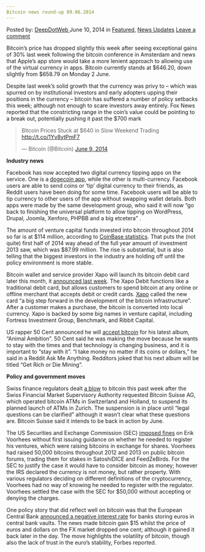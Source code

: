 ```yaml
---
Bitcoin news round-up 09.06.2014
---
```

<article class="post-listing post-5956 post type-post status-publish format-standard has-post-thumbnail hentry category-deepdot-news category-news-updates tag-1690 tag-bitcoin tag-news tag-roundup">
    <div class="post-inner">
        <span>Posted by: <a href="https://www.deepdotweb.com/author/admin/" title="">DeepDotWeb </a></span>
    <span>June 10, 2014</span>
    <span>in <a href="https://www.deepdotweb.com/category/deepdot-news/" rel="category tag">Featured</a>, <a href="https://www.deepdotweb.com/category/news-updates/" rel="category tag">News Updates</a></span>
    <span><a href="https://www.deepdotweb.com/2014/06/10/bitcoin-news-round-09-06-2014/#respond">Leave a comment</a></span>
    </p>
    <div class="clear"></div>
    <div class="entry">
    <p>Bitcoin’s price has dropped slightly this week after seeing exceptional gains of 30% last week following the bitcoin conference in Amsterdam and news that Apple’s app store would take a more lenient approach to allowing use of the virtual currency in apps. Bitcoin currently stands at $646.20, down slightly from $658.79 on Monday 2 June.</p>
    <p>Despite last week’s solid growth that the currency was privy to – which was spurred on by institutional investors and early adopters upping their positions in the currency – bitcoin has suffered a number of policy setbacks this week; although not enough to scare investors away entirely. Fox News reported that the constricting range in the coin’s value could be pointing to a break out, potentially pushing it past the $700 mark</p>
    <blockquote class="twitter-tweet" width="550">
    <p>Bitcoin Prices Stuck at $640 in Slow Weekend Trading <a href="http://t.co/1Yv8ytPmF7">http://t.co/1Yv8ytPmF7</a></p>
    <p>&mdash; Bitcoin (@Bitcoin) <a href="https://twitter.com/Bitcoin/statuses/476056166389522432">June 9, 2014</a></p></blockquote>
    <p><script async src="//platform.twitter.com/widgets.js" charset="utf-8"></script></p>
    <p><strong>Industry news</strong></p>
    <p>Facebook has now accepted two digital currency tipping apps on the service. One is a <a href="http://www.reddit.com/r/dogecoin/comments/27fvmc/double_hit_first_the_doge_tipping_app_was/" target="_blank">dogecoin app</a>, while the other is multi-currency. Facebook users are able to send coins or ‘tip’ digital currency to their friends, as Reddit users have been doing for some time. Facebook users will be able to tip currency to other users of the app without swapping wallet details. Both apps were made by the same development group, who said it will now “go back to finishing the universal platform to allow tipping on WordPress, Drupal, Joomla, Xenforo, PHPBB and a big etcetera” .</p>
    <p>The amount of venture capital funds invested into bitcoin throughout 2014 so far is at $114 million, according to <a href="http://www.coindesk.com/bitcoin-venture-capital/" target="_blank">CoinBase statistics</a>. That puts the (not quite) first half of 2014 way ahead of the full year amount of investment 2013 saw, which was $87.99 million. The rise is substantial, but is also telling that the biggest investors in the industry are holding off until the policy environment is more stable.</p>
    <p>Bitcoin wallet and service provider Xapo will launch its bitcoin debit card later this month, it <a href="http://www.coindesk.com/xapo-bitcoin-debit-card-launch-month/" target="_blank">announced last week</a>. The Xapo Debit functions like a traditional debit card, but allows customers to spend bitcoin at any online or offline merchant that accepts debit or credit cards. <a href="http://blog.xapo.com/post/83436492784/announcing-the-xapo-debit-card" target="_blank">Xapo</a> called the new card “a big step forward in the development of the bitcoin infrastructure”. After a customer makes a purchase, the bitcoin is converted into local currency. Xapo is backed by some big names in venture capital, including Fortress Investment Group, Benchmark, and Ribbit Capital.</p>
    <p>US rapper 50 Cent announced he will <a href="http://www.reddit.com/r/Bitcoin/comments/277lyq/rapper_50_cent_accepts_bitcoin_for_new_album/" target="_blank">accept bitcoin</a> for his latest album, “Animal Ambition”. 50 Cent said he was making the move because he wants to stay with the times and that technology is changing business, and it is important to “stay with it”. “I take money no matter if its coins or dollars,” he said in a Reddit Ask Me Anything. Redditors joked that his next album will be titled “Get Rich or Die Mining”.</p>
    <p><strong>Policy and government moves</strong></p>
    <p>Swiss finance regulators dealt <a href="http://www.reddit.com/r/Bitcoin/comments/279w1d/switzerland_finma_swiss_financial_market/chytwqs" target="_blank">a blow</a> to bitcoin this past week after the Swiss Financial Market Supervisory Authority requested Bitcoin Suisse AG, which operated bitcoin ATMs in Switzerland and Holland, to suspend its planned launch of ATMs in Zurich. The suspension is in place until “legal questions can be clarified” although it wasn’t clear what these questions are. Bitcoin Suisse said it intends to be back in action by June.</p>
    <p>The US Securities and Exchange Commission (SEC) <a href="http://www.sec.gov/News/PressRelease/Detail/PressRelease/1370541972520#.U5bhYHYXLBb" target="_blank">imposed fines</a> on Erik Voorhees without first issuing guidance on whether he needed to register his ventures, which were raising bitcoins in exchange for shares. Voorhees had raised 50,000 bitcoins throughout 2012 and 2013 on public bitcoin forums, trading them for stakes in SatoshiDICE and FeedZeBirds. For the SEC to justify the case it would have to consider bitcoin as money; however the IRS declared the currency is not money, but rather property. With various regulators deciding on different definitions of the cryptocurrency, Voorhees had no way of knowing he needed to register with the regulator. Voorhees settled the case with the SEC for $50,000 without accepting or denying the charges.</p>
    <p>One policy story that did reflect well on bitcoin was that the European Central Bank <a href="http://www.cryptocoinsnews.com/news/ecb-announces-negative-interest-rates-bitcoin-price-rallies/2014/06/05" target="_blank">announced a negative interest rate</a> for banks storing euros in central bank vaults. The news made bitcoin gain $15 whilst the price of euros and dollars on the FX market dropped one cent; although it gained it back later in the day. The move highlights the volatility of bitcoin, though also the lack of trust in the euro’s stability, Forbes reported.</p>
    </div>
    <span style="display:none"><a href="https://www.deepdotweb.com/tag/09062014/" rel="tag">09062014</a> <a href="https://www.deepdotweb.com/tag/bitcoin/" rel="tag">bitcoin</a> <a href="https://www.deepdotweb.com/tag/news/" rel="tag">news</a> <a href="https://www.deepdotweb.com/tag/roundup/" rel="tag">roundup</a></span> <span style="display:none" class="updated">2014-06-10</span>
    <div style="display:none" class="vcard author" itemprop="author" itemscope itemtype="http://schema.org/Person"><strong class="fn" itemprop="name"><a href="https://www.deepdotweb.com/author/admin/" title="Posts by DeepDotWeb" rel="author">DeepDotWeb</a></strong></div>
    </div>
</article>

